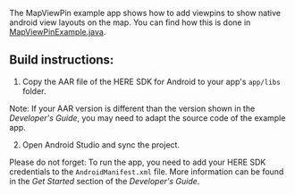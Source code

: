 The MapViewPin example app shows how to add viewpins to show native android view layouts on the map. You can find how this is done in [MapViewPinExample.java](app/src/main/java/com/here/sdk/example/mapviewpins/MapViewPinExample.java).

Build instructions:
-------------------

1) Copy the AAR file of the HERE SDK for Android to your app's `app/libs` folder.

Note: If your AAR version is different than the version shown in the _Developer's Guide_, you may need to adapt the source code of the example app.

2) Open Android Studio and sync the project.

Please do not forget: To run the app, you need to add your HERE SDK credentials to the `AndroidManifest.xml` file. More information can be found in the _Get Started_ section of the _Developer's Guide_.
